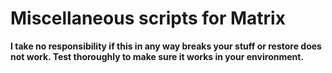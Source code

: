 # Miscellaneous scripts for Matrix

**I take no responsibility if this in any way breaks your stuff or restore does not work. Test thoroughly to make sure it works in your environment.**
